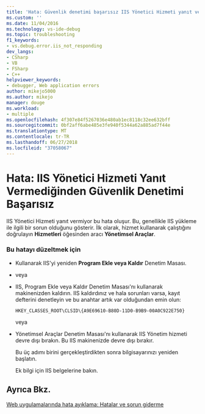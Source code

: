 ```yaml
---
title: 'Hata: Güvenlik denetimi başarısız IIS Yönetici Hizmeti yanıt vermediğinden | Microsoft Docs'
ms.custom: ''
ms.date: 11/04/2016
ms.technology: vs-ide-debug
ms.topic: troubleshooting
f1_keywords:
- vs.debug.error.iis_not_responding
dev_langs:
- CSharp
- VB
- FSharp
- C++
helpviewer_keywords:
- debugger, Web application errors
author: mikejo5000
ms.author: mikejo
manager: douge
ms.workload:
- multiple
ms.openlocfilehash: 4f307e84f5267036e480ab1ec8118c32ee632bff
ms.sourcegitcommit: 0bf2aff6abe485e3fe940f5344a62a885ad7f44e
ms.translationtype: MT
ms.contentlocale: tr-TR
ms.lasthandoff: 06/27/2018
ms.locfileid: "37058067"
---
```

# <a name="error-a-security-check-failed-because-the-iis-admin-service-did-not-respond"></a>Hata: IIS Yönetici Hizmeti Yanıt Vermediğinden Güvenlik Denetimi Başarısız
IIS Yönetici Hizmeti yanıt vermiyor bu hata oluşur. Bu, genellikle IIS yükleme ile ilgili bir sorun olduğunu gösterir. İlk olarak, hizmet kullanarak çalıştığını doğrulayın **Hizmetleri** öğesinden aracı **Yönetimsel Araçlar**.  
  
### <a name="to-correct-this-error"></a>Bu hatayı düzeltmek için  
  
-   Kullanarak IIS'yi yeniden **Program Ekle veya Kaldır** Denetim Masası.  
  
-   veya  
  
-   IIS, Program Ekle veya Kaldır Denetim Masası'nı kullanarak makinenizden kaldırın. IIS kaldırdınız ve hala sorunları varsa, kayıt defterini denetleyin ve bu anahtar artık var olduğundan emin olun:  
  
    `HKEY_CLASSES_ROOT\CLSID\{A9E69610-B80D-11D0-B9B9-00A0C922E750}`  
  
     veya  
  
-   Yönetimsel Araçlar Denetim Masası'nı kullanarak IIS Yönetim hizmeti devre dışı bırakın. Bu IIS makinenizde devre dışı bırakır.  
  
     Bu üç adımı birini gerçekleştirdikten sonra bilgisayarınızı yeniden başlatın.  
  
     Ek bilgi için IIS belgelerine bakın.  
  
## <a name="see-also"></a>Ayrıca Bkz.  
 [Web uygulamalarında hata ayıklama: Hatalar ve sorun giderme](../debugger/debugging-web-applications-errors-and-troubleshooting.md)